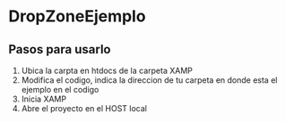 # DropZoneEjemplo
## Pasos para usarlo
1. Ubica la carpta en htdocs de la carpeta XAMP
2. Modifica el codigo, indica la direccion de tu carpeta en donde esta el ejemplo en el codigo
3. Inicia XAMP
4. Abre el proyecto en el HOST local
